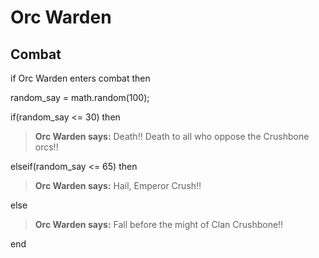# Orc Warden


## Combat

if Orc Warden enters combat  then


random_say = math.random(100);


if(random_say <= 30) then



>**Orc Warden says:** Death!!  Death to all who oppose the Crushbone orcs!!


elseif(random_say <= 65) then



>**Orc Warden says:** Hail, Emperor Crush!!


else



>**Orc Warden says:** Fall before the might of Clan Crushbone!!

end